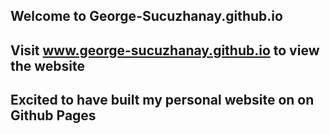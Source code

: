 ## Welcome to George-Sucuzhanay.github.io

## Visit www.george-sucuzhanay.github.io to view the website

## Excited to have built my personal website on on Github Pages
